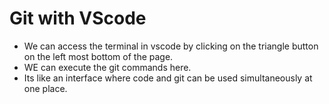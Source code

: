 # Git with VScode
- We can access the terminal in vscode by clicking on the triangle button on the left most bottom of the page.
- WE can execute the git commands here.
- Its like an interface where code and git can be used simultaneously at one place.
